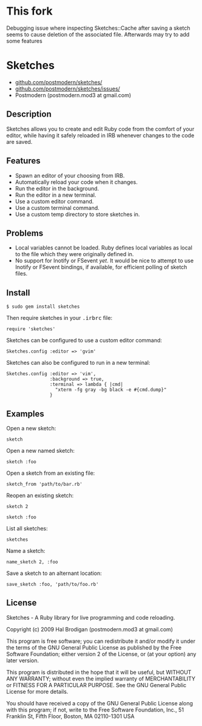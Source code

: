 # This fork

Debugging issue where inspecting Sketches::Cache after saving a sketch seems to cause deletion of the associated file.
Afterwards may try to add some features

# Sketches

* [github.com/postmodern/sketches/](http://github.com/postmodern/sketches/)
* [github.com/postmodern/sketches/issues/](http://github.com/postmodern/sketches/issues/)
* Postmodern (postmodern.mod3 at gmail.com)

## Description

Sketches allows you to create and edit Ruby code from the comfort of your
editor, while having it safely reloaded in IRB whenever changes to the
code are saved.

## Features

* Spawn an editor of your choosing from IRB.
* Automatically reload your code when it changes.
* Run the editor in the background.
* Run the editor in a new terminal.
* Use a custom editor command.
* Use a custom terminal command.
* Use a custom temp directory to store sketches in.

## Problems

* Local variables cannot be loaded. Ruby defines local variables as local
  to the file which they were originally defined in.
* No support for Inotify or FSevent _yet_. It would be nice to attempt to
  use Inotify or FSevent bindings, if available, for efficient polling of
  sketch files.

## Install

    $ sudo gem install sketches

Then require sketches in your <tt>.irbrc</tt> file:

    require 'sketches'

Sketches can be configured to use a custom editor command:

    Sketches.config :editor => 'gvim'

Sketches can also be configured to run in a new terminal:

    Sketches.config :editor => 'vim',
                    :background => true,
                    :terminal => lambda { |cmd|
                      "xterm -fg gray -bg black -e #{cmd.dump}"
                    }

## Examples

Open a new sketch:

    sketch

Open a new named sketch:

    sketch :foo

Open a sketch from an existing file:

    sketch_from 'path/to/bar.rb'

Reopen an existing sketch:

    sketch 2

    sketch :foo

List all sketches:

    sketches

Name a sketch:

    name_sketch 2, :foo

Save a sketch to an alternant location:

    save_sketch :foo, 'path/to/foo.rb'

## License

Sketches - A Ruby library for live programming and code reloading.

Copyright (c) 2009 Hal Brodigan (postmodern.mod3 at gmail.com)

This program is free software; you can redistribute it and/or modify
it under the terms of the GNU General Public License as published by
the Free Software Foundation; either version 2 of the License, or
(at your option) any later version.

This program is distributed in the hope that it will be useful,
but WITHOUT ANY WARRANTY; without even the implied warranty of
MERCHANTABILITY or FITNESS FOR A PARTICULAR PURPOSE.  See the
GNU General Public License for more details.

You should have received a copy of the GNU General Public License
along with this program; if not, write to the Free Software
Foundation, Inc., 51 Franklin St, Fifth Floor, Boston, MA  02110-1301  USA
